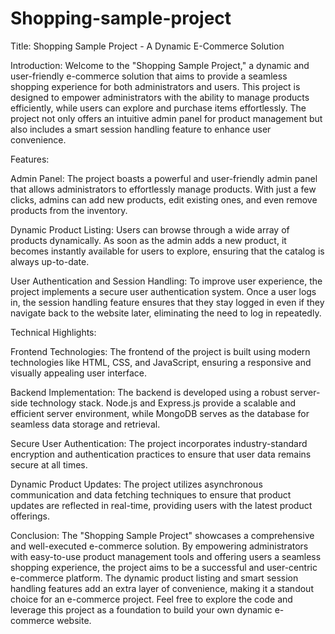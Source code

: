 # Shopping-sample-project

Title: Shopping Sample Project - A Dynamic E-Commerce Solution

Introduction:
Welcome to the "Shopping Sample Project," a dynamic and user-friendly e-commerce solution that aims to provide a seamless shopping experience for both administrators and users. This project is designed to empower administrators with the ability to manage products efficiently, while users can explore and purchase items effortlessly. The project not only offers an intuitive admin panel for product management but also includes a smart session handling feature to enhance user convenience.

Features:

Admin Panel: The project boasts a powerful and user-friendly admin panel that allows administrators to effortlessly manage products. With just a few clicks, admins can add new products, edit existing ones, and even remove products from the inventory.

Dynamic Product Listing: Users can browse through a wide array of products dynamically. As soon as the admin adds a new product, it becomes instantly available for users to explore, ensuring that the catalog is always up-to-date.

User Authentication and Session Handling: To improve user experience, the project implements a secure user authentication system. Once a user logs in, the session handling feature ensures that they stay logged in even if they navigate back to the website later, eliminating the need to log in repeatedly.

Technical Highlights:

Frontend Technologies: The frontend of the project is built using modern technologies like HTML, CSS, and JavaScript, ensuring a responsive and visually appealing user interface.

Backend Implementation: The backend is developed using a robust server-side technology stack. Node.js and Express.js provide a scalable and efficient server environment, while MongoDB serves as the database for seamless data storage and retrieval.

Secure User Authentication: The project incorporates industry-standard encryption and authentication practices to ensure that user data remains secure at all times.

Dynamic Product Updates: The project utilizes asynchronous communication and data fetching techniques to ensure that product updates are reflected in real-time, providing users with the latest product offerings.

Conclusion:
The "Shopping Sample Project" showcases a comprehensive and well-executed e-commerce solution. By empowering administrators with easy-to-use product management tools and offering users a seamless shopping experience, the project aims to be a successful and user-centric e-commerce platform. The dynamic product listing and smart session handling features add an extra layer of convenience, making it a standout choice for an e-commerce project. Feel free to explore the code and leverage this project as a foundation to build your own dynamic e-commerce website.
